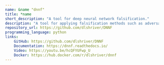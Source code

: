 ```yaml
---
name: &name "dnnf"
title: *name
short_description: "A tool for deep neural network falsification."
description: "A tool for applying falsification methods such as adversarial attacks to checking of DNN correctness problems. Adversarial attacks provide a powerful repertoire of scalable algorithms for falsification of robustness properties. DNNF employs reductions to automatically transform general DNN correctness problems into equivalent sets of adversarial robustness problems, to which these attacks can then be applied."
repository_url: https://github.com/dlshriver/DNNF
programming_language: python
links: 
    GitHub: https://github.com/dlshriver/DNNF
    Documentation: https://dnnf.readthedocs.io/
    Video: https://youtu.be/hcQFYUFwp_U
    Docker: https://hub.docker.com/r/dlshriver/dnnf
---
```

